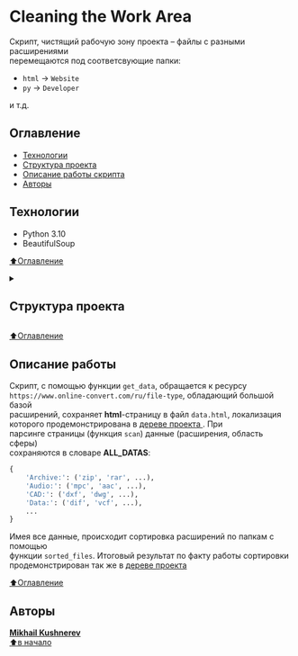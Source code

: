 # Cleaning the Work Area

Скрипт, чистящий рабочую зону проекта – файлы с разными расширениями  
перемещаются под соответсвующие папки:  
- `html` -> `Website`
- `py` -> `Developer`  

и т.д.

## Оглавление

- [Технологии](#технологии)
- <a href="#t1"> Структура проекта </a>
- [Описание работы скрипта](#описание-работы)
- [Авторы](#авторы)

## Технологии

- Python 3.10
- BeautifulSoup

[⬆️Оглавление](#оглавление)

<details>
  <summary>
      <h2 id="t1"> Структура проекта </h2>
  </summary>

```cmd
Cleaning the Work Area
|   .gitignore
|   README.md
|   script.py  <-- Исполняемый файл
|
+---Format File  <-- Папка, где будут созданы папки для разных расширений
|   +---Developer
|   +---Document
|   +---Raster image
|   \---Website
|   ...
|
+---template  <-- Папка, где лежит html страница ресурса
|       data.html
|
\---time_  <-- Собственный модуль, для измерения времени работы функции
    |   time_function.py
```

</details>

[⬆️Оглавление](#оглавление)

## Описание работы

Скрипт, с помощью функции `get_data`, обращается к ресурсу  
`https://www.online-convert.com/ru/file-type`, обладающий большой базой  
расширений, сохраняет **html**-страницу в файл `data.html`, локализация  
которого продемонстрирована в  <a href="#t1"> дереве проекта </a>. При  
парсинге страницы (функция `scan`) данные (расширения, область сферы)  
сохраняются в словаре **ALL_DATAS**:

```py
{
    'Archive:': ('zip', 'rar', ...),
    'Audio:': ('mpc', 'aac', ...),
    'CAD:': ('dxf', 'dwg', ...),
    'Data:': ('dif', 'vcf', ...),
    ...
}
```

Имея все данные, происходит сортировка расширений по папкам с помощью  
функции `sorted_files`. Итоговый результат по факту работы сортировки  
продемонстрирован так же в <a href="#t1"> дереве проекта </a>

[⬆️Оглавление](#оглавление)

## Авторы

[**Mikhail Kushnerev**](https://github.com/Mikhail-Kushnerev)  
[⬆️в начало](#cleaning-the-work-area)
